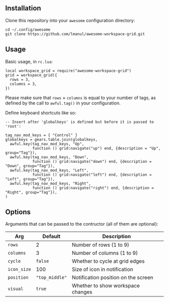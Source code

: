 ## Installation

Clone this repository into your `awesome` configuration directory:

```
cd ~/.config/awesome
git clone https://github.com/lmanul/awesome-workspace-grid.git
```

## Usage

Basic usage, in `rc.lua`:

```
local workspace_grid = require("awesome-workspace-grid")
grid = workspace_grid({
  rows = 3,
  columns = 3,
})
```

Please make sure that `rows` × `columns` is equal to your number of tags, as
defined by the call to `awful.tag()` in your configuration.

Define keyboard shortcuts like so:

```
-- Insert after 'globalkeys' is defined but before it is passed to 'root':

tag_nav_mod_keys = { "Control" }
globalkeys = gears.table.join(globalkeys,
  awful.key(tag_nav_mod_keys, "Up",
            function () grid:navigate("up") end, {description = "Up", group="Tag"}),
  awful.key(tag_nav_mod_keys, "Down",
            function () grid:navigate("down") end, {description = "Down", group="Tag"}),
  awful.key(tag_nav_mod_keys, "Left",
            function () grid:navigate("left") end, {description = "Left", group="Tag"}),
  awful.key(tag_nav_mod_keys, "Right",
            function () grid:navigate("right") end, {description = "Right", group="Tag"}),
)
```

## Options

Arguments that can be passed to the contructor (all of them are optional):

| Arg         | Default        | Description                         |
|-------------|----------------|-------------------------------------|
| `rows`      | 2              | Number of rows (1 to 9)             |
| `columns`   | 3              | Number of columns (1 to 9)          |
| `cycle`     | `false`        | Whether to cycle at grid edges      |
| `icon_size` | 100            | Size of icon in notification        |
| `position`  | `"top_middle"` | Notification position on the screen |
| `visual`    | `true`         | Whether to show workspace changes   |

